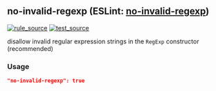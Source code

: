 <!-- Start:AutoDoc:: Modify `src/readme/rules.ts` and run `gulp readme` to update block -->

## no-invalid-regexp (ESLint: [no-invalid-regexp](http://eslint.org/docs/rules/no-invalid-regexp))

[![rule_source](https://img.shields.io/badge/%F0%9F%93%8F%20rule-source-green.svg)](https://github.com/buzinas/tslint-eslint-rules/blob/master/src/rules/noInvalidRegexpRule.ts)
[![test_source](https://img.shields.io/badge/%F0%9F%93%98%20test-source-blue.svg)](https://github.com/buzinas/tslint-eslint-rules/blob/master/src/test/rules/noInvalidRegexpRuleTests.ts)

disallow invalid regular expression strings in the `RegExp` constructor (recommended)

### Usage

```json
"no-invalid-regexp": true
```

<!-- End:AutoDoc -->
